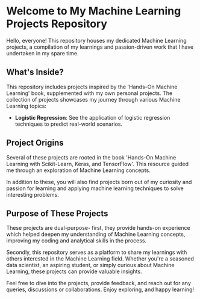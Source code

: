 # Welcome to My Machine Learning Projects Repository

Hello, everyone! This repository houses my dedicated Machine Learning projects, a compilation of my learnings and passion-driven work that I have undertaken in my spare time.

## What's Inside?

This repository includes projects inspired by the 'Hands-On Machine Learning' book, supplemented with my own personal projects. The collection of projects showcases my journey through various Machine Learning topics:

- **Logistic Regression**: See the application of logistic regression techniques to predict real-world scenarios.

## Project Origins

Several of these projects are rooted in the book 'Hands-On Machine Learning with Scikit-Learn, Keras, and TensorFlow'. This resource guided me through an exploration of Machine Learning concepts. 

In addition to these, you will also find projects born out of my curiosity and passion for learning and applying machine learning techniques to solve interesting problems. 

## Purpose of These Projects

These projects are dual-purpose- first, they provide hands-on experience which helped deepen my understanding of Machine Learning concepts, improving my coding and analytical skills in the process.

Secondly, this repository serves as a platform to share my learnings with others interested in the Machine Learning field. Whether you're a seasoned data scientist, an aspiring student, or simply curious about Machine Learning, these projects can provide valuable insights.

Feel free to dive into the projects, provide feedback, and reach out for any queries, discussions or collaborations. Enjoy exploring, and happy learning!
